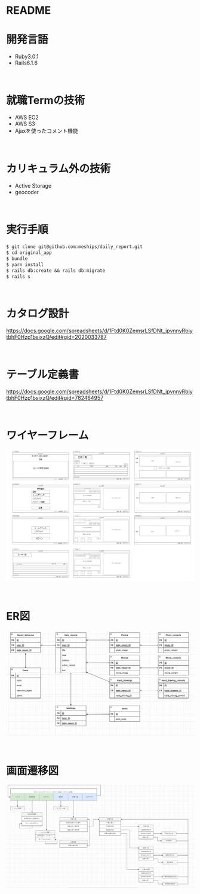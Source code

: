 # README

# 開発言語
* Ruby3.0.1
* Rails6.1.6

<br>

# 就職Termの技術

* AWS EC2
* AWS S3
* Ajaxを使ったコメント機能



<br>

# カリキュラム外の技術
* Active Storage
* geocoder

<br>

# 実行手順
```
$ git clone git@github.com:meships/daily_report.git
$ cd original_app
$ bundle
$ yarn install
$ rails db:create && rails db:migrate
$ rails s
```

<br>

# カタログ設計
https://docs.google.com/spreadsheets/d/1Ftd0K0ZemsrLSfDNt_jpvnnyRbiytbhF0Hzp1bsixzQ/edit#gid=2020033787

<br>

# テーブル定義書
https://docs.google.com/spreadsheets/d/1Ftd0K0ZemsrLSfDNt_jpvnnyRbiytbhF0Hzp1bsixzQ/edit#gid=782464957

<br>

# ワイヤーフレーム
![wire](readme/dart%E3%83%AF%E3%82%A4%E3%83%A4%E3%83%BC%E3%83%95%E3%83%AC%E3%83%BC%E3%83%A0.png)

<br>

# ER図
![ER](readme/dart_ER_ss.png)

<br>

# 画面遷移図
![Screen](readme/d.a.r.t%E7%94%BB%E9%9D%A2%E9%81%B7%E7%A7%BB%E5%9B%B3.png)